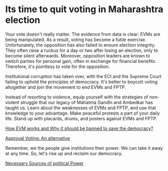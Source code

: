 # Its time to quit voting in Maharashtra election

Your vote doesn't really matter. The evidence from data is clear: EVMs are being manipulated. As a result, voting has become a futile exercise. Unfortunately, the opposition has also failed to ensure election integrity. They often raise a ruckus for a day or two after losing an election, only to become silent afterwards. Moreover, opposition leaders are known to switch parties for personal gain, often in exchange for financial benefits. Therefore, it's pointless to vote for the opposition.

Institutional corruption has taken over, with the ECI and the Supreme Court failing to uphold the principles of democracy. It's better to boycott voting altogether and join the movement to end EVMs and FPTP.

Instead of resorting to violence, equip yourself with the strategies of non-violent struggle that our legacy of Mahatma Gandhi and Ambedkar has taught us. Learn about the weaknesses of EVMs and FPTP, and use that knowledge to your advantage. Make peaceful protests a part of your daily life. Stand up with placards, drums, and posters against EVMs and FPTP.

[How EVM works and Why it should be banned to save the democracy?](https://iambrainstorming.github.io/chapters/the-lok-sabha-election-is-about-regional-parties-vs-one-party-dictatorship.html)

[Approval Voting: An alternative](https://iambrainstorming.github.io/chapters/election-science/election-science.html)

Remember, we the people give institutions their power. We can take it away at any time. So, let's rise up and reclaim our democracy.

[Necessary Sources of political Power](https://iambrainstorming.github.io/chapters/democracy/fascism_power.html)
